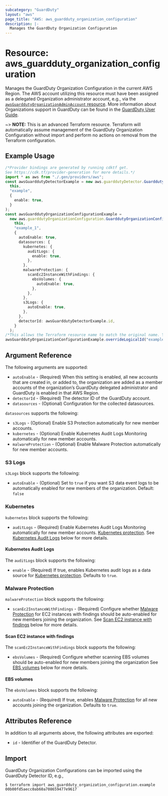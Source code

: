 ```yaml
---
subcategory: "GuardDuty"
layout: "aws"
page_title: "AWS: aws_guardduty_organization_configuration"
description: |-
  Manages the GuardDuty Organization Configuration
---
```


# Resource: aws\_guardduty\_organization\_configuration

Manages the GuardDuty Organization Configuration in the current AWS Region. The AWS account utilizing this resource must have been assigned as a delegated Organization administrator account, e.g., via the [`awsGuarddutyOrganizationAdminAccount` resource](/docs/providers/aws/r/guardduty_organization_admin_account.html). More information about Organizations support in GuardDuty can be found in the [GuardDuty User Guide](https://docs.aws.amazon.com/guardduty/latest/ug/guardduty_organizations.html).

\~> **NOTE:** This is an advanced Terraform resource. Terraform will automatically assume management of the GuardDuty Organization Configuration without import and perform no actions on removal from the Terraform configuration.

## Example Usage

```typescript
/*Provider bindings are generated by running cdktf get.
See https://cdk.tf/provider-generation for more details.*/
import * as aws from "./.gen/providers/aws";
const awsGuarddutyDetectorExample = new aws.guarddutyDetector.GuarddutyDetector(
  this,
  "example",
  {
    enable: true,
  }
);
const awsGuarddutyOrganizationConfigurationExample =
  new aws.guarddutyOrganizationConfiguration.GuarddutyOrganizationConfiguration(
    this,
    "example_1",
    {
      autoEnable: true,
      datasources: {
        kubernetes: {
          auditLogs: {
            enable: true,
          },
        },
        malwareProtection: {
          scanEc2InstanceWithFindings: {
            ebsVolumes: {
              autoEnable: true,
            },
          },
        },
        s3Logs: {
          autoEnable: true,
        },
      },
      detectorId: awsGuarddutyDetectorExample.id,
    }
  );
/*This allows the Terraform resource name to match the original name. You can remove the call if you don't need them to match.*/
awsGuarddutyOrganizationConfigurationExample.overrideLogicalId("example");

```

## Argument Reference

The following arguments are supported:

* `autoEnable` - (Required) When this setting is enabled, all new accounts that are created in, or added to, the organization are added as a member accounts of the organization’s GuardDuty delegated administrator and GuardDuty is enabled in that AWS Region.
* `detectorId` - (Required) The detector ID of the GuardDuty account.
* `datasources` - (Optional) Configuration for the collected datasources.

`datasources` supports the following:

* `s3Logs` - (Optional) Enable S3 Protection automatically for new member accounts.
* `kubernetes` - (Optional) Enable Kubernetes Audit Logs Monitoring automatically for new member accounts.
* `malwareProtection` - (Optional) Enable Malware Protection automatically for new member accounts.

### S3 Logs

`s3Logs` block supports the following:

* `autoEnable` - (Optional) Set to `true` if you want S3 data event logs to be automatically enabled for new members of the organization. Default: `false`

### Kubernetes

`kubernetes` block supports the following:

* `auditLogs` - (Required) Enable Kubernetes Audit Logs Monitoring automatically for new member accounts. [Kubernetes protection](https://docs.aws.amazon.com/guardduty/latest/ug/kubernetes-protection.html).
  See [Kubernetes Audit Logs](#kubernetes-audit-logs) below for more details.

#### Kubernetes Audit Logs

The `auditLogs` block supports the following:

* `enable` - (Required) If true, enables Kubernetes audit logs as a data source for [Kubernetes protection](https://docs.aws.amazon.com/guardduty/latest/ug/kubernetes-protection.html).
  Defaults to `true`.

### Malware Protection

`malwareProtection` block supports the following:

* `scanEc2InstanceWithFindings` - (Required) Configure whether [Malware Protection](https://docs.aws.amazon.com/guardduty/latest/ug/malware-protection.html) for EC2 instances with findings should be auto-enabled for new members joining the organization.
  See [Scan EC2 instance with findings](#scan-ec2-instance-with-findings) below for more details.

#### Scan EC2 instance with findings

The `scanEc2InstanceWithFindings` block supports the following:

* `ebsVolumes` - (Required) Configure whether scanning EBS volumes should be auto-enabled for new members joining the organization
  See [EBS volumes](#ebs-volumes) below for more details.

#### EBS volumes

The `ebsVolumes` block supports the following:

* `autoEnable` - (Required) If true, enables [Malware Protection](https://docs.aws.amazon.com/guardduty/latest/ug/malware-protection.html) for all new accounts joining the organization.
  Defaults to `true`.

## Attributes Reference

In addition to all arguments above, the following attributes are exported:

* `id` - Identifier of the GuardDuty Detector.

## Import

GuardDuty Organization Configurations can be imported using the GuardDuty Detector ID, e.g.,

```console
$ terraform import aws_guardduty_organization_configuration.example 00b00fd5aecc0ab60a708659477e9617
```
